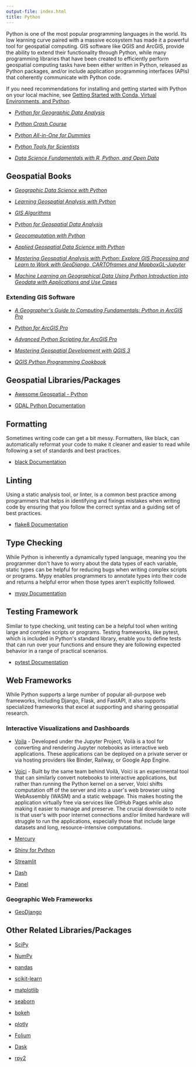 ```yaml
---
output-file: index.html
title: Python
---
```


Python is one of the most popular programming languages in the world. Its low
learning curve paired with a massive ecosystem has made it a powerful tool for
geospatial computing. GIS software like QGIS and ArcGIS, provide the ability to
extend their functionality through Python, while many programming libraries that
have been created to efficiently perform geospatial computing tasks have been
either written in Python, released as Python packages, and/or include
application programming interfaces (APIs) that coherently communicate with
Python code.

If you need recommendations for installing and getting started with Python on
your local machine, see
[Getting Started with Conda, Virtual Environments, and Python](https://ubc-geography.github.io/computing-resources/development-environments/conda-getting-started.html).

- _[Python for Geographic Data Analysis](https://pythongis.org/)_

- _[Python Crash Course](https://go.exlibris.link/XmblT6hZ)_

- _[Python All-in-One for Dummies](https://learning.oreilly.com/library/view/python-all-in-one-for/9781394236152/)_

- _[Python Tools for Scientists](https://go.exlibris.link/7MxPJqXz)_

- _[Data Science Fundamentals with R, Python, and Open Data](https://learning.oreilly.com/library/view/data-science-fundamentals/9781394213245/)_

## Geospatial Books

- _[Geographic Data Science with Python](https://geographicdata.science/book/intro.html)_

- _[Learning Geospatial Analysis with Python](https://learning.oreilly.com/library/view/learning-geospatial-analysis/9781837639175/)_

- _[GIS Algorithms](http://resolve.library.ubc.ca/cgi-bin/catsearch?bid=10279472)_

- _[Python for Geospatial Data Analysis](https://go.exlibris.link/LtW84CTr)_

- _[Geocomputation with Python](https://py.geocompx.org/)_

- _[Applied Geospatial Data Science with Python](https://go.exlibris.link/6dc1QZpC)_

- _[Mastering Geospatial Analysis with Python: Explore GIS Processing and Learn to Work with GeoDjango, CARTOframes and MapboxGL-Jupyter](https://go.exlibris.link/gsFBlwzR)_

- _[Machine Learning on Geographical Data Using Python Introduction into Geodata with Applications and Use Cases](http://resolve.library.ubc.ca/cgi-bin/catsearch?bid=12453975)_

### Extending GIS Software

- _[A Geographer's Guide to Computing Fundamentals: Python in ArcGIS Pro](http://resolve.library.ubc.ca/cgi-bin/catsearch?bid=12441298)_

- _[Python for ArcGIS Pro](https://go.exlibris.link/M4qHpt5M)_

- _[Advanced Python Scripting for ArcGIS Pro](http://resolve.library.ubc.ca/cgi-bin/catsearch?bid=11878622)_

- _[Mastering Geospatial Development with QGIS 3](https://go.exlibris.link/gsFBlwzR)_

- _[QGIS Python Programming Cookbook](https://go.exlibris.link/M6kWzbVK)_

## Geospatial Libraries/Packages

- [Awesome Geospatial - Python](https://github.com/sacridini/Awesome-Geospatial#python)

- [GDAL Python Documentation](https://gdal.org/api/python_bindings.html)

## Formatting

Sometimes writing code can get a bit messy. Formatters, like black, can
automatically reformat your code to make it cleaner and easier to read while
following a set of standards and best practices.

- [black Documentation](https://black.readthedocs.io/en/stable/)

## Linting

Using a static analysis tool, or linter, is a common best practice among
programmers that helps in identifying and fixings mistakes when writing code by
ensuring that you follow the correct syntax and a guiding set of best practices.

- [flake8 Documentation](https://flake8.pycqa.org/en/latest/)

## Type Checking

While Python is inherently a dynamically typed language, meaning you the
programmer don't have to worry about the data types of each variable, static
types can be helpful for reducing bugs when writing complex scripts or programs.
Mypy enables programmers to annotate types into their code and returns a helpful
error when those types aren't explicitly followed.

- [mypy Documentation](https://mypy.readthedocs.io/en/stable/)

## Testing Framework

Similar to type checking, unit testing can be a helpful tool when writing large
and complex scripts or programs. Testing frameworks, like pytest, which is
included in Python's standard library, enable you to define tests that can run
over your functions and ensure they are following expected behavior in a range
of practical scenarios.

- [pytest Documentation](https://docs.pytest.org/en/7.3.x/)

## Web Frameworks

While Python supports a large number of popular all-purpose web frameworks,
including Django, Flask, and FastAPI, it also supports specialized frameworks
that excel at supporting and sharing geospatial research.

### Interactive Visualizations and Dashboards

- [Voila](https://voila.readthedocs.io/en/stable/index.html) - Developed under
  the Jupyter Project, Voilà is a tool for converting and rendering Jupyter
  notebooks as interactive web applications. These applications can be deployed
  on a private server or via hosting providers like Binder, Railway, or Google
  App Engine.

- [Voici](https://voici.readthedocs.io/en/latest/) - Built by the same team
  behind Voilà, Voici is an experimental tool that can similarly convert
  notebooks to interactive applications, but rather than running the Python
  kernel on a server, Voici shifts computation off of the server and into a
  user's web browser using WebAssembly (WASM) and a static webpage. This makes
  hosting the application virtually free via services like GitHub Pages while
  also making it easier to manage and preserve. The crucial downside to note is
  that user's with poor internet connections and/or limited hardware will
  struggle to run the applications, especially those that include large datasets
  and long, resource-intensive computations.

- [Mercury](https://runmercury.com/)

- [Shiny for Python](https://shiny.posit.co/py/)

- [Streamlit](https://docs.streamlit.io/)

- [Dash](https://dash.plotly.com/)

- [Panel](https://panel.holoviz.org/)

### Geographic Web Frameworks

- [GeoDjango](https://docs.djangoproject.com/en/4.2/ref/contrib/gis/)

## Other Related Libraries/Packages

- [SciPy](https://docs.scipy.org/doc/scipy/)

- [NumPy](https://numpy.org/doc/stable/)

- [pandas](https://pandas.pydata.org/docs/)

- [scikit-learn](https://scikit-learn.org/stable/user_guide.html)

- [matplotlib](https://matplotlib.org/stable/users/index)

- [seaborn](https://seaborn.pydata.org/tutorial.html)

- [bokeh](https://docs.bokeh.org/en/latest/docs/user_guide.html)

- [plotly](https://plotly.com/python/plotly-fundamentals/)

- [Folium](https://python-visualization.github.io/folium/)

- [Dask](https://docs.dask.org/en/stable/)

- [rpy2](https://rpy2.github.io/doc.html)
